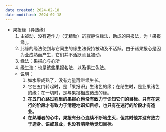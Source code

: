 ```yaml
---
date created: 2024-02-18
date modified: 2024-02-18
---
```

- 果报缘（异熟缘）
    1. 由被动、没有造作力（无精勤）的寂静性缘法，助成的果报法，为「果报缘」。
    2. 此缘的缘法使到与它同生的缘生法保持被动及不活跃。由于诸果报心是因为业成熟而产生，它们并不活跃而且被动。
    3. 缘法：果报心与心所
    4. 缘生法：也是该些果报名法，以及俱生色法。
    - 说明：
        1. 如水果成熟了，没有力量再继续生长。
        2. 它在五门转起时，是「果报识」生诸色的缘；在结生时，是业果诸色的缘；在一切时，是与果报相应诸法的缘。
        3. **在五门心路过程里的果报心也没有致力于识知它们的目标。只有在速行的阶段才有致力于清楚地识知目标，也只有在速行的阶段才有造业。** 
        4. **在熟睡者的心中，果报有分心连续不断地生灭，但其时他并没有致力于造身、语或意业，也没有清晰地觉知目标。** 
